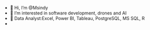 - 👋 Hi, I’m @Msindy
- 👀 I’m interested in software development, drones  and AI
- 🌱  Data Analyst:Excel, Power BI, Tableau, PostgreSQL, MS SQL, R
- 


<!---
Msindy/Msindy is a ✨ special ✨ repository because its `README.md` (this file) appears on your GitHub profile.
You can click the Preview link to take a look at your changes.
--->
